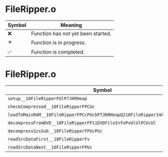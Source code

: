 # FileRipper.o
| Symbol | Meaning 
| ------------- | ------------- 
| :x: | Function has not yet been started. 
| :eight_pointed_black_star: | Function is in progress. 
| :white_check_mark: | Function is completed. 


# FileRipper.o
| Symbol | Decompiled? |
| ------------- | ------------- |
| `setup__10FileRipperFUlP7JKRHeap` | :x: |
| `checkCompressed__10FileRipperFPCUc` | :x: |
| `loadToMainRAM__10FileRipperFPCcPUcbP7JKRHeapQ210FileRipper14AllocDirection` | :x: |
| `decompressFromDVD__10FileRipperFP11DVDFileInfoPvUlUlPCUcUl` | :x: |
| `decompressSzsSub__10FileRipperFPUcPUc` | :x: |
| `readSrcDataFirst__10FileRipperFv` | :x: |
| `readSrcDataNext__10FileRipperFPUc` | :x: |
